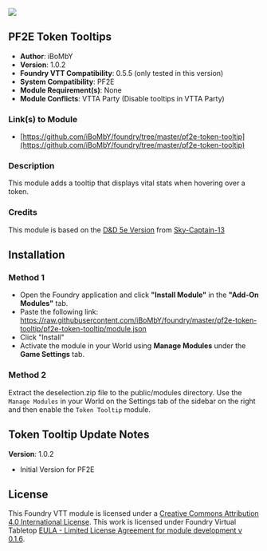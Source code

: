 ![](https://img.shields.io/badge/Foundry-v0.5.5-informational)
## PF2E Token Tooltips

* **Author**: iBoMbY
* **Version**: 1.0.2
* **Foundry VTT Compatibility**: 0.5.5 (only tested in this version)
* **System Compatibility**: PF2E
* **Module Requirement(s)**: None
* **Module Conflicts**: VTTA Party (Disable tooltips in VTTA Party)

### Link(s) to Module
* [https://github.com/iBoMbY/foundry/tree/master/pf2e-token-tooltip](https://github.com/iBoMbY/foundry/tree/master/pf2e-token-tooltip)

### Description
This module adds a tooltip that displays vital stats when hovering over a token.

### Credits
This module is based on the [D&D 5e Version](https://github.com/Sky-Captain-13/foundry/tree/master/token-tooltip) from [Sky-Captain-13](https://github.com/Sky-Captain-13)

## Installation
### Method 1
* Open the Foundry application and click **"Install Module"** in the **"Add-On Modules"** tab.
* Paste the following link: https://raw.githubusercontent.com/iBoMbY/foundry/master/pf2e-token-tooltip/pf2e-token-tooltip/module.json
* Click "Install"
* Activate the module in your World using **Manage Modules** under the **Game Settings** tab.

### Method 2
Extract the deselection.zip file to the public/modules directory. Use the `Manage Modules` in your World on the Settings tab of the sidebar on the right and then enable the `Token Tooltip` module.

## Token Tooltip Update Notes
**Version**: 1.0.2
* Initial Version for PF2E

## License
This Foundry VTT module is licensed under a [Creative Commons Attribution 4.0 International License](http://creativecommons.org/licenses/by/4.0/).
This work is licensed under Foundry Virtual Tabletop [EULA - Limited License Agreement for module development v 0.1.6](http://foundryvtt.com/pages/license.html).
